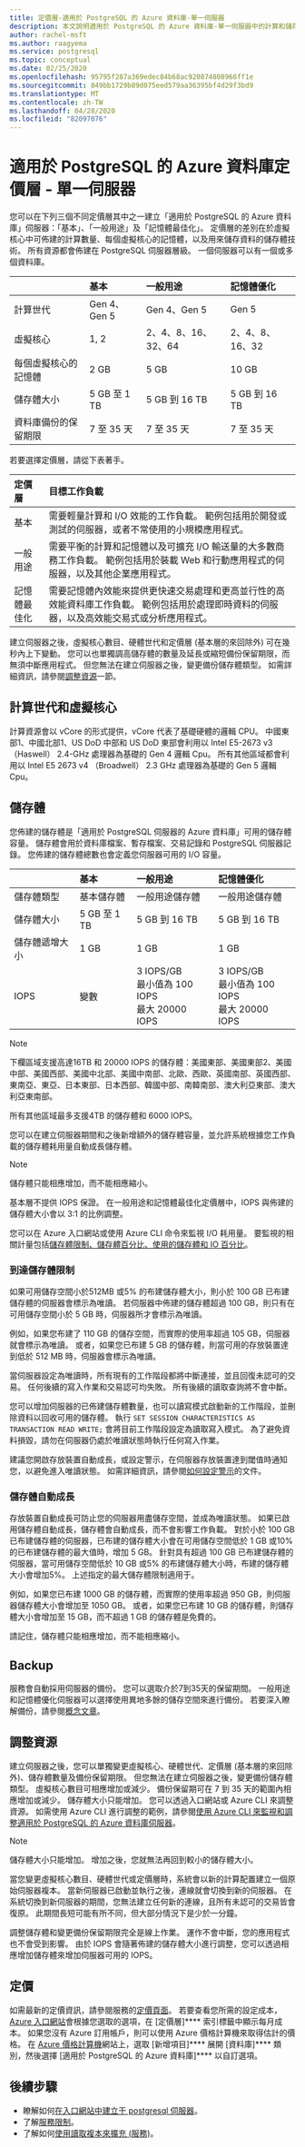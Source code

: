 ```yaml
---
title: 定價層-適用於 PostgreSQL 的 Azure 資料庫-單一伺服器
description: 本文說明適用於 PostgreSQL 的 Azure 資料庫-單一伺服器中的計算和儲存體選項。
author: rachel-msft
ms.author: raagyema
ms.service: postgresql
ms.topic: conceptual
ms.date: 02/25/2020
ms.openlocfilehash: 95795f287a369edec84b68ac920874808966ff1e
ms.sourcegitcommit: 849bb1729b89d075eed579aa36395bf4d29f3bd9
ms.translationtype: MT
ms.contentlocale: zh-TW
ms.lasthandoff: 04/28/2020
ms.locfileid: "82097076"
---
```

# <a name="pricing-tiers-in-azure-database-for-postgresql---single-server"></a>適用於 PostgreSQL 的 Azure 資料庫定價層 - 單一伺服器

您可以在下列三個不同定價層其中之一建立「適用於 PostgreSQL 的 Azure 資料庫」伺服器：「基本」、「一般用途」及「記憶體最佳化」。 定價層的差別在於虛擬核心中可佈建的計算數量、每個虛擬核心的記憶體，以及用來儲存資料的儲存體技術。 所有資源都會佈建在 PostgreSQL 伺服器層級。 一個伺服器可以有一個或多個資料庫。

|    | **基本** | **一般用途** | **記憶體優化** |
|:---|:----------|:--------------------|:---------------------|
| 計算世代 | Gen 4、Gen 5 | Gen 4、Gen 5 | Gen 5 |
| 虛擬核心 | 1, 2 | 2、4、8、16、32、64 |2、4、8、16、32 |
| 每個虛擬核心的記憶體 | 2 GB | 5 GB | 10 GB |
| 儲存體大小 | 5 GB 至 1 TB | 5 GB 到 16 TB | 5 GB 到 16 TB |
| 資料庫備份的保留期限 | 7 至 35 天 | 7 至 35 天 | 7 至 35 天 |

若要選擇定價層，請從下表著手。

| 定價層 | 目標工作負載 |
|:-------------|:-----------------|
| 基本 | 需要輕量計算和 I/O 效能的工作負載。 範例包括用於開發或測試的伺服器，或者不常使用的小規模應用程式。 |
| 一般用途 | 需要平衡的計算和記憶體以及可擴充 I/O 輸送量的大多數商務工作負載。 範例包括用於裝載 Web 和行動應用程式的伺服器，以及其他企業應用程式。|
| 記憶體最佳化 | 需要記憶體內效能來提供更快速交易處理和更高並行性的高效能資料庫工作負載。 範例包括用於處理即時資料的伺服器，以及高效能交易式或分析應用程式。|

建立伺服器之後，虛擬核心數目、硬體世代和定價層 (基本層的來回除外) 可在幾秒內上下變動。 您可以也單獨調高儲存體的數量及延長或縮短備份保留期限，而無須中斷應用程式。 但您無法在建立伺服器之後，變更備份儲存體類型。 如需詳細資訊，請參閱[調整資源](#scale-resources)一節。

## <a name="compute-generations-and-vcores"></a>計算世代和虛擬核心

計算資源會以 vCore 的形式提供，vCore 代表了基礎硬體的邏輯 CPU。 中國東部1、中國北部1、US DoD 中部和 US DoD 東部會利用以 Intel E5-2673 v3 （Haswell） 2.4-GHz 處理器為基礎的 Gen 4 邏輯 Cpu。 所有其他區域都會利用以 Intel E5 2673 v4 （Broadwell） 2.3 GHz 處理器為基礎的 Gen 5 邏輯 Cpu。

## <a name="storage"></a>儲存體

您佈建的儲存體是「適用於 PostgreSQL 伺服器的 Azure 資料庫」可用的儲存體容量。 儲存體會用於資料庫檔案、暫存檔案、交易記錄和 PostgreSQL 伺服器記錄。 您佈建的儲存體總數也會定義您伺服器可用的 I/O 容量。

|    | **基本** | **一般用途** | **記憶體優化** |
|:---|:----------|:--------------------|:---------------------|
| 儲存體類型 | 基本儲存體 | 一般用途儲存體 | 一般用途儲存體 |
| 儲存體大小 | 5 GB 至 1 TB | 5 GB 到 16 TB | 5 GB 到 16 TB |
| 儲存體遞增大小 | 1 GB | 1 GB | 1 GB |
| IOPS | 變數 |3 IOPS/GB<br/>最小值為 100 IOPS<br/>最大 20000 IOPS | 3 IOPS/GB<br/>最小值為 100 IOPS<br/>最大 20000 IOPS |

> [!NOTE]
> 下欄區域支援高達16TB 和 20000 IOPS 的儲存體：美國東部、美國東部2、美國中部、美國西部、美國中北部、美國中南部、北歐、西歐、英國南部、英國西部、東南亞、東亞、日本東部、日本西部、韓國中部、南韓南部、澳大利亞東部、澳大利亞東南部。
>
> 所有其他區域最多支援4TB 的儲存體和 6000 IOPS。
>

您可以在建立伺服器期間和之後新增額外的儲存體容量，並允許系統根據您工作負載的儲存體耗用量自動成長儲存體。 

>[!NOTE]
> 儲存體只能相應增加，而不能相應縮小。

基本層不提供 IOPS 保證。 在一般用途和記憶體最佳化定價層中，IOPS 與佈建的儲存體大小會以 3:1 的比例調整。

您可以在 Azure 入口網站或使用 Azure CLI 命令來監視 I/O 耗用量。 要監視的相關計量包括[儲存體限制、儲存體百分比、使用的儲存體和 IO 百分比](concepts-monitoring.md)。

### <a name="reaching-the-storage-limit"></a>到達儲存體限制

如果可用儲存空間小於512MB 或5% 的布建儲存體大小，則小於 100 GB 已布建儲存體的伺服器會標示為唯讀。 若伺服器中佈建的儲存體超過 100 GB，則只有在可用儲存空間小於 5 GB 時，伺服器所才會標示為唯讀。

例如，如果您布建了 110 GB 的儲存空間，而實際的使用率超過 105 GB，伺服器就會標示為唯讀。 或者，如果您已布建 5 GB 的儲存體，則當可用的存放裝置達到低於 512 MB 時，伺服器會標示為唯讀。

當伺服器設定為唯讀時，所有現有的工作階段都將中斷連接，並且回復未認可的交易。 任何後續的寫入作業和交易認可均失敗。 所有後續的讀取查詢將不會中斷。  

您可以增加伺服器的已佈建儲存體數量，也可以讀寫模式啟動新的工作階段，並刪除資料以回收可用的儲存體。 執行 `SET SESSION CHARACTERISTICS AS TRANSACTION READ WRITE;` 會將目前工作階段設定為讀取寫入模式。 為了避免資料損毀，請勿在伺服器仍處於唯讀狀態時執行任何寫入作業。

建議您開啟存放裝置自動成長，或設定警示，在伺服器存放裝置達到閾值時通知您，以避免進入唯讀狀態。 如需詳細資訊，請參閱[如何設定警示](howto-alert-on-metric.md)的文件。

### <a name="storage-auto-grow"></a>儲存體自動成長

存放裝置自動成長可防止您的伺服器用盡儲存空間，並成為唯讀狀態。 如果已啟用儲存體自動成長，儲存體會自動成長，而不會影響工作負載。 對於小於 100 GB 已布建儲存體的伺服器，已布建的儲存體大小會在可用儲存空間低於 1 GB 或10% 的已布建儲存體的最大值時，增加 5 GB。 針對具有超過 100 GB 已布建儲存體的伺服器，當可用儲存空間低於 10 GB 或5% 的布建儲存體大小時，布建的儲存體大小會增加5%。 上述指定的最大儲存體限制適用于。

例如，如果您已布建 1000 GB 的儲存體，而實際的使用率超過 950 GB，則伺服器儲存體大小會增加至 1050 GB。 或者，如果您已布建 10 GB 的儲存體，則儲存體大小會增加至 15 GB，而不超過 1 GB 的儲存體是免費的。

請記住，儲存體只能相應增加，而不能相應縮小。

## <a name="backup"></a>Backup

服務會自動採用伺服器的備份。 您可以選取介於7到35天的保留期間。 一般用途和記憶體優化伺服器可以選擇使用異地多餘的儲存空間來進行備份。 若要深入瞭解備份，請參閱[概念文章](concepts-backup.md)。

## <a name="scale-resources"></a>調整資源

建立伺服器之後，您可以單獨變更虛擬核心、硬體世代、定價層 (基本層的來回除外)、儲存體數量及備份保留期限。 但您無法在建立伺服器之後，變更備份儲存體類型。 虛擬核心數目可相應增加或減少。 備份保留期可在 7 到 35 天的範圍內相應增加或減少。 儲存體大小只能增加。 您可以透過入口網站或 Azure CLI 來調整資源。 如需使用 Azure CLI 進行調整的範例，請參閱[使用 Azure CLI 來監視和調整適用於 PostgreSQL 的 Azure 資料庫伺服器](scripts/sample-scale-server-up-or-down.md)。

> [!NOTE] 
> 儲存體大小只能增加。 增加之後，您就無法再回到較小的儲存體大小。

當您變更虛擬核心數目、硬體世代或定價層時，系統會以新的計算配置建立一個原始伺服器複本。 當新伺服器已啟動並執行之後，連線就會切換到新的伺服器。 在系統切換到新伺服器的期間，您無法建立任何新的連線，且所有未認可的交易皆會復原。 此期間長短可能有所不同，但大部分情況下是少於一分鐘。

調整儲存體和變更備份保留期限完全是線上作業。 運作不會中斷，您的應用程式也不會受到影響。 由於 IOPS 會隨著佈建的儲存體大小進行調整，您可以透過相應增加儲存體來增加伺服器可用的 IOPS。

## <a name="pricing"></a>定價

如需最新的定價資訊，請參閱服務的[定價頁面](https://azure.microsoft.com/pricing/details/PostgreSQL/)。 若要查看您所需的設定成本，[Azure 入口網站](https://portal.azure.com/#create/Microsoft.PostgreSQLServer)會根據您選取的選項，在 [定價層]**** 索引標籤中顯示每月成本。 如果您沒有 Azure 訂用帳戶，則可以使用 Azure 價格計算機來取得估計的價格。 在 [Azure 價格計算機](https://azure.microsoft.com/pricing/calculator/)網站上，選取 [新增項目]**** 展開 [資料庫]**** 類別，然後選擇 [適用於 PostgreSQL 的 Azure 資料庫]**** 以自訂選項。

## <a name="next-steps"></a>後續步驟

- 瞭解如何[在入口網站中建立于 postgresql 伺服器](tutorial-design-database-using-azure-portal.md)。
- 了解[服務限制](concepts-limits.md)。 
- 了解如何[使用讀取複本來擴充 (服務)](howto-read-replicas-portal.md)。
